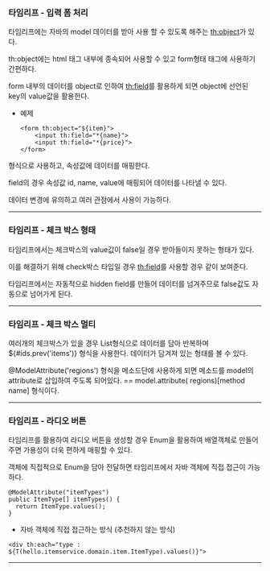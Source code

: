 ### 타임리프 - 입력 폼 처리

타임리프에는 자바의 model 데이터를 받아 사용 할 수 있도록 해주는 <th:object>가 있다.

th:object에는 html 태그 내부에 종속되어 사용할 수 있고 form형태 태그에 사용하기 간편하다.

form 내부의 데이터를 object로 인하여 <th:field>를 활용하게 되면 object에 선언된 key의 value값을 활용한다.

* 예제

      <form th:object="${item}">
          <input th:field="*{name}">
          <input th:field="*{price}">
      </form>

형식으로 사용하고, 속성값에 데이터를 매핑한다.

field의 경우 속성값 id, name, value에 매핑되어 데이터를 나타낼 수 있다.

데이터 변경에 유의하고 여러 관점에서 사용이 가능하다.

---------------

### 타임리프 - 체크 박스 형태

타임리프에서는 체크박스의 value값이 false일 경우 받아들이지 못하는 형태가 있다.

이를 해결하기 위해 check박스 타입일 경우 <th:field>를 사용할 경우 같이 보여준다.

타임리프에서는 자동적으로 hidden field를 만들어 데이터를 넘겨주므로 false값도 자동으로 넘어가게 된다.

--------------------

### 타임리프 - 체크 박스 멀티

여러개의 체크박스가 있을 경우 List형식으로 데이터를 담아 반복하며 ${#ids.prev('items')} 형식을 사용한다. 데이터가 담겨져 있는 형태를 볼 수 있다.

@ModelAttribute('regions') 형식을 메소드단에 사용하게 되면 메소드를 model의 attribute로 삽입하여 주도록 되어있다. == model.attribute(
regions)[method name] 형식이다.

-------------------

### 타임리프 - 라디오 버튼

타임리프를 활용하여 라디오 버튼을 생성할 경우 Enum을 활용하여 배열객체로 만들어 주면 가용성이 더욱 편하게 매핑할 수 있다.

객체에 직접적으로 Enum을 담아 전달하면 타임리프에서 자바 객체에 직접 접근이 가능하다.

    @ModelAttribute("itemTypes")
    public ItemType[] itemTypes() {
      return ItemType.values();
    }

* 자바 객체에 직접 접근하는 방식 (추천하지 않는 방식)

`<div th:each="type : ${T(hello.itemservice.domain.item.ItemType).values()}">`

--------------------

